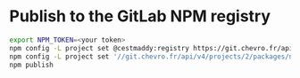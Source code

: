 # Publish to the GitLab NPM registry

```bash
export NPM_TOKEN=<your token>
npm config -L project set @cestmaddy:registry https://git.chevro.fr/api/v4/projects/2/packages/npm/
npm config -L project set '//git.chevro.fr/api/v4/projects/2/packages/npm/:_authToken' "${NPM_TOKEN}"
npm publish
```
